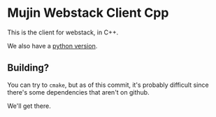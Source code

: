 # Mujin Webstack Client Cpp

This is the client for webstack, in C++.

We also have a [python version](https://github.com/mujin/mujinwebstackclientpy).

## Building?

You can try to `cmake`, but as of this commit, it's probably difficult since there's some dependencies that aren't on github.

We'll get there.